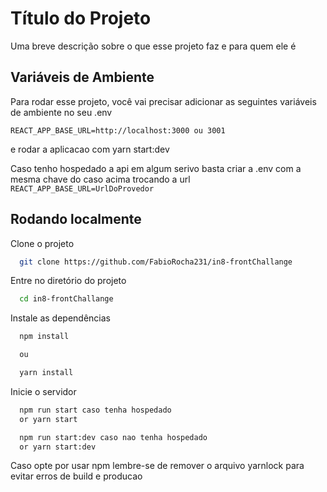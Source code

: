 # Título do Projeto

Uma breve descrição sobre o que esse projeto faz e para quem ele é


## Variáveis de Ambiente

Para rodar esse projeto, você vai precisar adicionar as seguintes variáveis de ambiente no seu .env

`REACT_APP_BASE_URL=http://localhost:3000 ou 3001`

e rodar a aplicacao com yarn start:dev

Caso tenho hospedado a api em algum serivo basta criar a .env com a mesma chave do caso acima trocando a url
`REACT_APP_BASE_URL=UrlDoProvedor`




## Rodando localmente

Clone o projeto

```bash
  git clone https://github.com/FabioRocha231/in8-frontChallange
```

Entre no diretório do projeto

```bash
  cd in8-frontChallange
```

Instale as dependências

```bash
  npm install

  ou

  yarn install
```

Inicie o servidor

```bash
  npm run start caso tenha hospedado
  or yarn start

  npm run start:dev caso nao tenha hospedado
  or yarn start:dev
```

Caso opte por usar npm lembre-se de remover o arquivo yarnlock para evitar erros de build e producao
